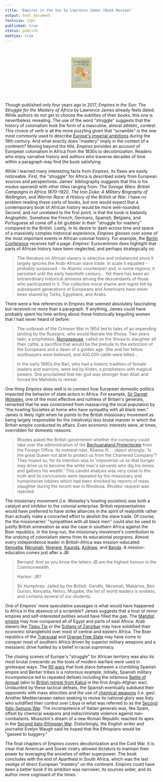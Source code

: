 ```yaml
---
title: 'Empires in the Sun by Lawrence James (Book Review)'
output: html_document
fontsize: 12pt
published: true
status: publish
mathjax: true
---
```


<br>
<p align="center"><img src="/figures/empires.jpg" width="13%"></p>
<br>


Though published only four years ago in 2017, *Empires in the Sun: The Struggle for the Mastery of Africa* by Lawrence James already feels dated. While authors do not get to choose the subtitles of their books, this one is nevertheless revealing. The use of the word "struggle" suggests that the history of colonialism took the form of a masculine, almost athletic, contest. This choice of verb is all the more puzzling given that "scramble" is the one most commonly used to describe [Europe's imperial ambitions](https://en.wikipedia.org/wiki/Scramble_for_Africa) during the 19th century. And what exactly does "mastery" imply in the context of a continent? Moving beyond the title, *Empires* provides an account of European colonialism in Africa from the 1830s to decolonization. Readers who enjoy narrative history and authors who traverse decades of time within a paragraph may find the book satisfying. 

While I learned many interesting facts from *Empires*, its flaws are easily noticeable. First, the "struggle" for Africa is described solely from European sources and perspectives. James' bibliography suggests that this is his *modus operandi* with other titles ranging from:  *The Savage Wars: British Campaigns in Africa 1870–1920*, *The Iron Duke: A Military Biography of Wellington*, and *Warrior Race: A History of the British at War*. I have no problem reading these sorts of books, but one would expect that a contemporary book of African history would be more well-rounded. Second, and not unrelated to the first point, is that the book is blatantly Anglophilic. Somehow the French, Germans, Spanish, Belgians, and Portuguese all come off a bit grubbier in their "struggle for mastery" compared to the British. Lastly, in its desire to dash across time and space of a massively complex historical experience, *Empires* glosses over some of the most important events in African colonial history. For example, the [Berlin Conference](https://en.wikipedia.org/wiki/Berlin_Conference) receives half a page.  *Empires'* Eurocentrism does highlight that parts of African history have been neglected, and perhaps strategically so:

> The literature on African slavery is selective and imbalanced since it largely ignores the Arab-African slave trade. In scale it equalled - probably surpassed - its Atlantic counterpart and, in some regions, it persisted until the early twentieth century... Yet there has been an extraordinary historical amnesia among the descendants of those who participated in it. The collective moral shame and regret felt by subsequent generations of Europeans and Americans have never been shared by Turks, Egyptians, and Arabs. 

There were a few references in *Empires* that seemed absolutely fascinating but received no more than a paragraph. If anything, James could have probably spent his time writing about these historically beguiling women that I had never heard of before:

> The outbreak of the Crimean War in 1854 led to tales of an impending landing by the Russians, who would liberate the Xhosa. Two years later, a prophetess, [Nongqawuse](https://en.wikipedia.org/wiki/Nongqawuse), called on the Xhosa to slaughter all their cattle, a sacrifice that would be the prelude to the extinction of the Europeans and a dawn of a golden age. She and her fellow soothsayers were believed, and 400,000 cattle were killed...
> 
> In the early 1890s the Bari, who had a historic tradition of female leaders and warriors, were led by Kiden, a prophetess with magical powers. She proclaimed that her god was stronger than Allah and forced the Mahdists to retreat.

One thing *Empires* does well is to connect how European domestic politics impacted the behavior of state actors in Africa. For example, [Sir Garnet Wolseley](https://en.wikipedia.org/wiki/Garnet_Wolseley,_1st_Viscount_Wolseley), one of the most effective and ruthless of Britain's generals, remarked that he was constrained from massacring the local population by "the howling Societies at home who have sympathy with all black men." James is likely right when he points to the British missionary movement as being largely responsible for the (relatively) less brutal manner in which the British empire conducted its affairs. Even economic interests were, at times, overridden for domestic reasons:

> Rhodes asked the British government whether the company could take over the administration of the [Bechuanaland Protectorate](https://en.wikipedia.org/wiki/Bechuanaland_Protectorate) from the Foreign Office. Its nominal ruler, Khama III ... object strongly: 'Is the great Queen not able to protect us from the Chartered Company'? They hoped so, for its intention was to 'impoverish us so that hunger may drive us to become the white man's servants who dig his mines and gathers his wealth.' This candid analysis was very close to the truth and its conclusions were repeated by the missionary and humanitarian lobbies which had been shocked by reports of mass slaughter during the recent war in Rhodesia. Rhodes' request was rejected.

The missionary movement (i.e. Wolseley's howling societies) was both a catalyst and inhibitor to the colonial enterprise. British representatives would have preferred to have strike alliances in the spirit of realpolitik rather than actually make a concerted effort to abolish the slave trade. Of course, the the missionaries' "sympathies with all black men" could also be used to justify British annexation as was the case in southern Africa against the Boer republics. In the long-run, the missionary movement's contribution to the undoing of colonialism stems from its educational programs. Almost every independence leader in British-Africa was mission-educated: [Kenyatta](https://en.wikipedia.org/wiki/Jomo_Kenyatta), [Nkrumah](https://en.wikipedia.org/wiki/Kwame_Nkrumah), [Nyerere](https://en.wikipedia.org/wiki/Julius_Nyerere), [Kaunda](https://en.wikipedia.org/wiki/Kenneth_Kaunda), [Azikiwe](https://en.wikipedia.org/wiki/Nnamdi_Azikiwe), and [Banda](https://en.wikipedia.org/wiki/Hastings_Banda). A mission-education comes just after a JB:

> Bernard: And as you know the letters JB are the highest honour in the Commonwealth.
>
> Hacker: JB?
>
> Sir Humphrey: Jailed by the British. Gandhi, Nkrumah, Makarios, Ben Gurion, Kenyatta, Nehru, Mugabe, the list of world leaders is endless, and contains several of our students.

One of *Empires'* more speculative passages is what would have happened to Africa in the absence of a scramble? James suggests that a host of minor empires and self-interested polities would have filled the gap. The [Mahdist empire](https://en.wikipedia.org/wiki/Mahdist_State) may how conquered all of Egypt and parts of east Africa. Arab slavers like [Tippu Tip](https://en.wikipedia.org/wiki/Tippu_Tip) or the [Sultans of Zanzibar](https://en.wikipedia.org/wiki/Sultanate_of_Zanzibar) may have solidified their economic stranglehold over most of central and eastern Africa. The Boer republics of the [Transvaal](https://en.wikipedia.org/wiki/Transvaal_Colony) and [Orange Free State](https://en.wikipedia.org/wiki/Orange_Free_State) may have come to conquer most of southern Africa driven by superior military weapons and a messianic drive fuelled by a belief in racial supremacy.

The closing scenes of Europe's "struggle" for African territory was also its most brutal crescendo as the tools of modern warfare were used in grotesque ways. The [Rif wars](https://en.wikipedia.org/wiki/Rif_War) that took place between a crumbling Spanish empire and Berber tribes is a notorious example. Initially, Spanish military incompetence led to repeated defeats including the infamous [Battle of Annual](https://en.wikipedia.org/wiki/Battle_of_Annual) (akin to [British retreat from Kabul](https://en.wikipedia.org/wiki/1842_retreat_from_Kabul) in the first Anglo-Afghan war). Undaunted by these tactical defeats, the Spanish eventually subdued their opponents with mass atrocities and the use of [chemical weapons](https://en.wikipedia.org/wiki/Spanish_use_of_chemical_weapons_in_the_Rif_War) (i.e. gas). Another Mediterranean nation seeking to revive its national glory was Italy who solidified their control over Libya in what was referred to as the [Second Italo-Senussi War](https://en.wikipedia.org/wiki/Second_Italo-Senussi_War). The incompetence of Italian generals was, like Spain, offset by chemical weapons and indiscriminate violence against non-combatants. Mussolini's dream of a new Roman Republic reached its apex in the [Second Italo-Ethiopian War](https://en.wikipedia.org/wiki/Second_Italo-Ethiopian_War). Disturbingly, the English writer and journalist Evelyn Waugh said he hoped that the Ethiopians would be "gassed to buggery." 

The final chapters of *Empires* covers decolonization and the Cold War. It is clear that American and Soviet rivalry allowed dictators to maintain their power by leveraging the anxieties of either superpower. The book concludes with the end of Apartheid in South Africa, which was the last vestige of direct European "mastery" on the continent. *Empires* could have been a better book if its ambition was narrower, its sources wider, and its author more cognisant of the times.  